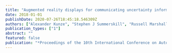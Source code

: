 ```yaml
---
title: "Augmented reality displays for communicating uncertainty information in automated driving"
date: 2018-01-01
publishDate: 2020-07-26T18:45:18.546309Z
authors: ["Alexander Kunze", "Stephen J Summerskill", "Russell Marshall", "Ashleigh J Filtness"]
publication_types: ["1"]
abstract: ""
featured: false
publication: "*Proceedings of the 10th International Conference on Automotive User Interfaces and Interactive Vehicular Applications*"
---
```


